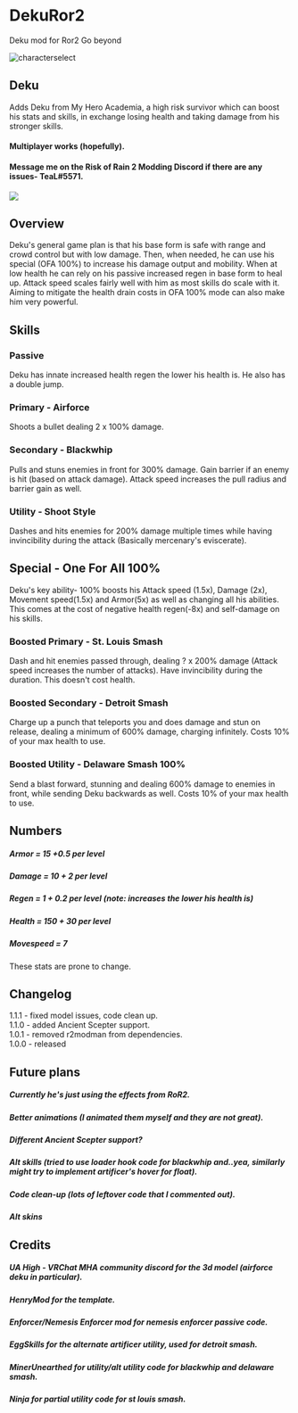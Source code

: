 # DekuRor2
Deku mod for Ror2
Go beyond

![characterselect](https://user-images.githubusercontent.com/93917577/143686542-fefd5db9-a008-48c2-8a53-5bcee9c911a6.PNG)
## Deku
Adds Deku from My Hero Academia, a high risk survivor which can boost his stats and skills, in exchange losing health and taking damage from his stronger skills. 
#### Multiplayer works (hopefully).
#### Message me on the Risk of Rain 2 Modding Discord if there are any issues- TeaL#5571.

<img src="https://user-images.githubusercontent.com/93917577/143686542-fefd5db9-a008-48c2-8a53-5bcee9c911a6.PNG">

## Overview
Deku's general game plan is that his base form is safe with range and crowd control but with low damage. Then, when needed, he can use his special (OFA 100%) to increase his damage output and mobility. When at low health he can rely on his passive increased regen in base form to heal up.
Attack speed scales fairly well with him as most skills do scale with it. Aiming to mitigate the health drain costs in OFA 100% mode can also make him very powerful.

## Skills
### Passive
Deku has innate increased health regen the lower his health is. He also has a double jump.
### Primary - Airforce
Shoots a bullet dealing 2 x 100% damage.
### Secondary - Blackwhip
Pulls and stuns enemies in front for 300% damage. Gain barrier if an enemy is hit (based on attack damage). Attack speed increases the pull radius and barrier gain as well.
### Utility - Shoot Style
Dashes and hits enemies for 200% damage multiple times while having invincibility during the attack (Basically mercenary's eviscerate). 
## Special - One For All 100%
Deku's key ability- 100% boosts his Attack speed (1.5x), Damage (2x), Movement speed(1.5x) and Armor(5x) as well as changing all his abilities. This comes at the cost of negative health regen(-8x) and self-damage on his skills.
### Boosted Primary - St. Louis Smash
Dash and hit enemies passed through, dealing ? x 200% damage (Attack speed increases the number of attacks). Have invincibility during the duration. This doesn't cost health.
### Boosted Secondary - Detroit Smash
Charge up a punch that teleports you and does damage and stun on release, dealing a minimum of 600% damage, charging infinitely. Costs 10% of your max health to use. 
### Boosted Utility - Delaware Smash 100%
Send a blast forward, stunning and dealing 600% damage to enemies in front, while sending Deku backwards as well. Costs 10% of your max health to use.

## Numbers
##### Armor = 15 +0.5 per level
##### Damage = 10 + 2 per level
##### Regen = 1 + 0.2 per level (note: increases the lower his health is)
##### Health = 150 + 30 per level
##### Movespeed = 7

These stats are prone to change.

## Changelog
<p> 1.1.1 - fixed model issues, code clean up.
<br> 1.1.0 - added Ancient Scepter support.
<br> 1.0.1 - removed r2modman from dependencies.
<br> 1.0.0 - released

## Future plans
##### Currently he's just using the effects from RoR2.
##### Better animations (I animated them myself and they are not great).
##### Different Ancient Scepter support?
##### Alt skills (tried to use loader hook code for blackwhip and..yea, similarly might try to implement artificer's hover for float).
##### Code clean-up (lots of leftover code that I commented out).
##### Alt skins


## Credits
##### UA High - VRChat MHA community discord for the 3d model (airforce deku in particular).
##### HenryMod for the template.
##### Enforcer/Nemesis Enforcer mod for nemesis enforcer passive code.
##### EggSkills for the alternate artificer utility, used for detroit smash.
##### MinerUnearthed for utility/alt utility code for blackwhip and delaware smash.
##### Ninja for partial utility code for st louis smash.
